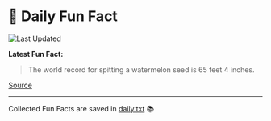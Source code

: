 # 🌟 Daily Fun Fact

![Last Updated](https://img.shields.io/badge/Last_Updated-2025_05_18-blue?style=flat-square)

**Latest Fun Fact:**

> The world record for spitting a watermelon seed is 65 feet 4 inches.

[Source](http://www.djtech.net/humor/useless_facts.htm)

---

Collected Fun Facts are saved in [daily.txt](daily.txt) 📚
